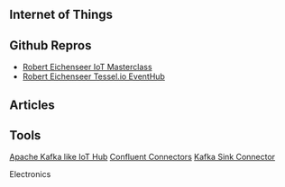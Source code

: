 Internet of Things
-----------------------------------------------

Github Repros
--------------------------------------------
- [Robert Eichenseer IoT Masterclass](https://github.com/RobertEichenseer/IoT_MasterClass)
- [Robert Eichenseer Tessel.io EventHub](https://github.com/RobertEichenseer/TesselEventHubHoL)

Articles
-----------------------------------


Tools
-----------------------------------------
[Apache Kafka like IoT Hub](https://kafka.apache.org/)
[Confluent Connectors](https://www.confluent.io/product/connectors/)
[Kafka Sink Connector](https://github.com/Azure/toketi-kafka-connect-iothub/blob/master/README_Sink.md)

Electronics

